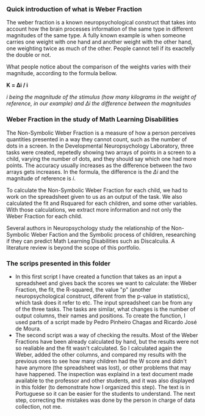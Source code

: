 ### Quick introduction of what is Weber Fraction

The weber fraction is a known neuropsychological construct that takes into account how the brain processes information of the same type in different magnitudes of the same type.
A fully known example is when someone carries one weight with one hand and another weight with the other hand, one weighting twice as much of the other. People cannot tell if its exactelly the double or not.

What people notice about the comparison of the weights varies with their magnitude, according to the formula bellow.

**K = Δi / i** 

*i being the magnitude of the stimulus (how many kilograms in the weight of reference, in our example) and Δi the difference between the magnitudes*

### Weber Fraction in the study of Math Learning Disabilities
The Non-Symbolic Weber Fraction is a measure of how a person perceives quantities presented in a way they cannot count, such as the number of dots in a screen.
In the Developmental Neuropsychology Laboratory, three tasks were created, repetedly showing two arrays of points in a screen to a child, varying the number of dots, and they should say which one had more points.
The accuracy usually increases as the difference between the two arrays gets increases. In the formula, the difference is the *Δi* and the magnitude of reference is *i*.

To calculate the Non-Symbolic Weber Fraction for each child, we had to work on the spreadsheet given to us as an output of the task. We also calculated the fit and Rsquared for each children, and some other variables. With those calculations, we extract more information and not only the Weber Fraction for each child.

Several authors in Neuropsychology study the relationship of the Non-Symbolic Weber Faction and the Symbolic process of children, researching if they can predict Math Learning Disabilities such as Discalculia. A literature review is beyond the scope of this portfolio.


### The scrips presented in this folder
- In this first script I have created a function that takes as an input a spreadsheet and gives back the scores we want to calculate: the Weber Fraction, the fit, the R-squared, the value "p" (another neuropsychological construct, diferent from the p-value in statistics), which task does it refer to etc.
The input spreadsheet can be from any of the three tasks. The tasks are similar, what changes is the number of output columns, their names and positions. To create the function, I used parts of a script made by Pedro Pinheiro Chagas and Ricardo José de Moura.
- The second script was a way of checking the results. Most of the Weber Fractions have been already calculated by hand, but the results were not so realiable and the fit wasn't calculated. So I calculated again the Weber, added the other columns, and compared my results with the previous ones to see how many children had the W score and didn't have anymore (the spreadsheet was lost), or other problems that may have happened. The inspection was explaind in a text document made available to the professor and other students, and it was also displayed in this folder (to demonstrate how I organized this step). The text is in Portuguese so it can be easier for the students to understand. The next step, correcting the mistakes was done by the person in charge of data collection, not me.
